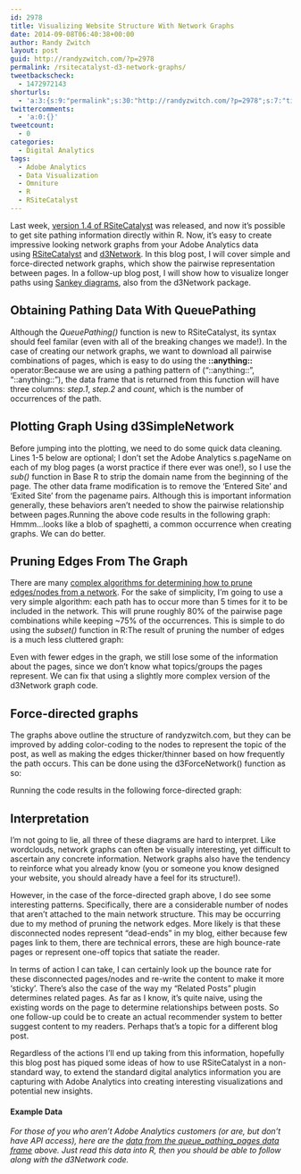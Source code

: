 ```yaml
---
id: 2978
title: Visualizing Website Structure With Network Graphs
date: 2014-09-08T06:40:38+00:00
author: Randy Zwitch
layout: post
guid: http://randyzwitch.com/?p=2978
permalink: /rsitecatalyst-d3-network-graphs/
tweetbackscheck:
  - 1472972143
shorturls:
  - 'a:3:{s:9:"permalink";s:30:"http://randyzwitch.com/?p=2978";s:7:"tinyurl";s:26:"http://tinyurl.com/kgmkmbr";s:4:"isgd";s:19:"http://is.gd/gxyj85";}'
twittercomments:
  - 'a:0:{}'
tweetcount:
  - 0
categories:
  - Digital Analytics
tags:
  - Adobe Analytics
  - Data Visualization
  - Omniture
  - R
  - RSiteCatalyst
---
```

Last week, <a title="RSiteCatalyst Version 1.4 Release Notes" href="http://randyzwitch.com/rsitecatalyst-version-1-4-release-notes/" target="_blank">version 1.4 of RSiteCatalyst</a> was released, and now it&#8217;s possible to get site pathing information directly within R. Now, it&#8217;s easy to create impressive looking network graphs from your Adobe Analytics data using <a title="RSiteCatalyst CRAN" href="http://cran.r-project.org/web/packages/RSiteCatalyst/index.html" target="_blank">RSiteCatalyst</a> and <a title="d3Network CRAN" href="http://cran.r-project.org/web/packages/d3Network/index.html" target="_blank">d3Network</a>. In this blog post, I will cover simple and force-directed network graphs, which show the pairwise representation between pages. In a follow-up blog post, I will show how to visualize longer paths using <a title="Examples of Sankey Diagrams" href="http://www.sankey-diagrams.com/" target="_blank">Sankey diagrams</a>, also from the d3Network package.

<!--more-->

## Obtaining Pathing Data With QueuePathing

Although the _QueuePathing()_ function is new to RSiteCatalyst, its syntax should feel familar (even with all of the breaking changes we made!). In the case of creating our network graphs, we want to download all pairwise combinations of pages, which is easy to do using the **::anything::** operator:Because we are using a pathing pattern of (&#8220;::anything::&#8221;, &#8220;::anything::&#8221;), the data frame that is returned from this function will have three columns: _step.1_, _step.2_ and _count_, which is the number of occurrences of the path.
  


## Plotting Graph Using d3SimpleNetwork

Before jumping into the plotting, we need to do some quick data cleaning. Lines 1-5 below are optional; I don&#8217;t set the Adobe Analytics s.pageName on each of my blog pages (a worst practice if there ever was one!), so I use the _sub()_ function in Base R to strip the domain name from the beginning of the page. The other data frame modification is to remove the &#8216;Entered Site&#8217; and &#8216;Exited Site&#8217; from the pagename pairs. Although this is important information generally, these behaviors aren&#8217;t needed to show the pairwise relationship between pages.Running the above code results in the following graph: Hmmm&#8230;looks like a blob of spaghetti, a common occurrence when creating graphs. We can do better. 

## Pruning Edges From The Graph

There are many <a title="Pruning Edges from Network" href="http://link.springer.com/chapter/10.1007%2F978-3-642-31830-6_13" target="_blank">complex algorithms for determining how to prune edges/nodes from a network</a>. For the sake of simplicity, I&#8217;m going to use a very simple algorithm: each path has to occur more than 5 times for it to be included in the network. This will prune roughly 80% of the pairwise page combinations while keeping ~75% of the occurrences. This is simple to do using the _subset()_ function in R:The result of pruning the number of edges is a much less cluttered graph: 
  
Even with fewer edges in the graph, we still lose some of the information about the pages, since we don&#8217;t know what topics/groups the pages represent. We can fix that using a slightly more complex version of the d3Network graph code.

## Force-directed graphs

The graphs above outline the structure of randyzwitch.com, but they can be improved by adding color-coding to the nodes to represent the topic of the post, as well as making the edges thicker/thinner based on how frequently the path occurs. This can be done using the d3ForceNetwork() function as so:
  
Running the code results in the following force-directed graph:
  


## Interpretation

I&#8217;m not going to lie, all three of these diagrams are hard to interpret. Like wordclouds, network graphs can often be visually interesting, yet difficult to ascertain any concrete information. Network graphs also have the tendency to reinforce what you already know (you or someone you know designed your website, you should already have a feel for its structure!).

However, in the case of the force-directed graph above, I do see some interesting patterns. Specifically, there are a considerable number of nodes that aren&#8217;t attached to the main network structure. This may be occurring due to my method of pruning the network edges. More likely is that these disconnected nodes represent &#8220;dead-ends&#8221; in my blog, either because few pages link to them, there are technical errors, these are high bounce-rate pages or represent one-off topics that satiate the reader.

In terms of action I can take, I can certainly look up the bounce rate for these disconnected pages/nodes and re-write the content to make it more &#8216;sticky&#8217;. There&#8217;s also the case of the way my &#8220;Related Posts&#8221; plugin determines related pages. As far as I know, it&#8217;s quite naive, using the existing words on the page to determine relationships between posts. So one follow-up could be to create an actual recommender system to better suggest content to my readers. Perhaps that&#8217;s a topic for a different blog post.

Regardless of the actions I&#8217;ll end up taking from this information, hopefully this blog post has piqued some ideas of how to use RSiteCatalyst in a non-standard way, to extend the standard digital analytics information you are capturing with Adobe Analytics into creating interesting visualizations and potential new insights.

#### Example Data

_For those of you who aren&#8217;t Adobe Analytics customers (or are, but don&#8217;t have API access), here are the <a title="Example data" href="http://randyzwitch.com/wp-content/uploads/2014/09/queue_pathing_pages.csv" target="_blank">data from the queue_pathing_pages data frame</a> above. Just read this data into R, then you should be able to follow along with the d3Network code._